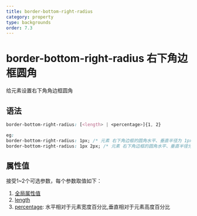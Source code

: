 ```yaml
---
title: border-bottom-right-radius
category: property
type: backgrounds
order: 7.3
---
```


# border-bottom-right-radius 右下角边框圆角

给元素设置右下角角边框圆角

## 语法

```css
border-bottom-right-radius: [<length> | <percentage>]{1, 2}

eg:
border-bottom-right-radius: 1px; /* 元素 右下角边框的圆角水平、垂直半径为 1px; */
border-bottom-right-radius: 1px 2px; /* 元素 右下角边框的圆角水平、垂直半径分别为 1px 2px; */
```

## 属性值

接受1~2个可选参数，每个参数取值如下：

1. [全局属性值](/front-end/CSS/values#anchor-值类型)
1. [length](/front-end/CSS/values#anchor-值类型)
1. [percentage](/front-end/CSS/values#anchor-值类型): 水平相对于元素宽度百分比,垂直相对于元素高度百分比

